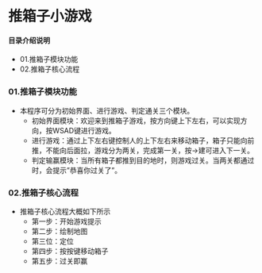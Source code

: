# 推箱子小游戏
#### 目录介绍说明
- 01.推箱子模块功能
- 02.推箱子核心流程







### 01.推箱子模块功能
- 本程序可分为初始界面、进行游戏、判定通关三个模块。
    - 初始界面模块：欢迎来到推箱子游戏，按方向键上下左右，可以实现方向，按WSAD键进行游戏。
    - 进行游戏：通过上下左右键控制人的上下左右来移动箱子，箱子只能向前推，不能向后面拉，游戏分为两关，完成第一关，按->建可进入下一关。
    - 判定输赢模块：当所有箱子都推到目的地时，则游戏过关。当两关都通过时，会提示”恭喜你过关了”。


### 02.推箱子核心流程
- 推箱子核心流程大概如下所示
    - 第一步：开始游戏提示
    - 第二步：绘制地图
    - 第三位：定位
    - 第四步：按按键移动箱子
    - 第五步：过关即赢



















